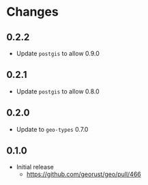 # Changes

## 0.2.2

* Update `postgis` to allow 0.9.0

## 0.2.1

* Update `postgis` to allow 0.8.0

## 0.2.0

* Update to `geo-types` 0.7.0

## 0.1.0

* Initial release
  * <https://github.com/georust/geo/pull/466>
